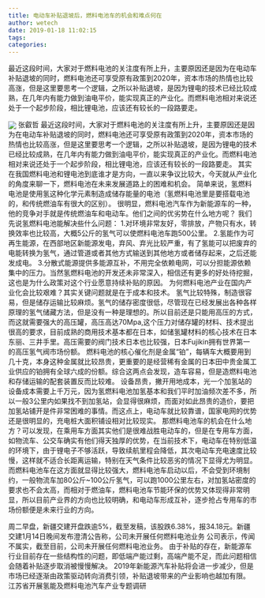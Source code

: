 ```yaml
---
title: 电动车补贴退坡后，燃料电池车的机会和难点何在
author: wetech
date: 2019-01-18 11:02:15
tags: 
categories: 
---
```

最近这段时间，大家对于燃料电池的关注度有所上升，主要原因还是因为在电动车补贴退坡的同时，燃料电池还可享受原有政策到2020年，资本市场的热情也比较高涨，但是这里要思考一个逻辑，之所以补贴退坡，是因为锂电的技术已经比较成熟，在几年内有能力做到油电平价，能实现真正的产业化。而燃料电池相对来说还处于一个起步阶段，相比锂电池，应该还有较长的一段路要走。
<!-- more -->
<img align="center" border="0" src="https://imgcdn.yicai.com/uppics/images/2019/01/9f5e2b00199828148b7ebf2881292c8e.jpg" />
张叡哲
最近这段时间，大家对于燃料电池的关注度有所上升，主要原因还是因为在电动车补贴退坡的同时，燃料电池还可享受原有政策到2020年，资本市场的热情也比较高涨，但是这里要思考一个逻辑，之所以补贴退坡，是因为锂电的技术已经比较成熟，在几年内有能力做到油电平价，能实现真正的产业化。而燃料电池相对来说还处于一个起步阶段，相比锂电池，应该还有较长的一段路要走。
其实在我国燃料电池和锂电池到底谁才是方向，一直以来争议比较大，今天就从产业化的角度来聊一下，燃料电池在未来发展道路上的困难和机会。
简单来说，氢燃料电池是使用氢这种化学元素制造成储存能量的电池（氢燃料电池里是要搭载电池的，和传统燃油车有很大的区别）。
很明显，燃料电池汽车作为新能源车的一种，他的竞争对手就是传统燃油车和电动车。他们之间的优劣势在什么地方呢？
我们先说氢燃料电池能解决些什么问题：
1.对环境非常友好，零排放，产物只有水，转换效率也比较高，大概5公斤的氢气可以使燃料电池车跑500公里。
2.氢能作为可再生能源，在西部地区新能源发电，弃风、弃光比较严重，有了氢能可以把废弃的电能转换为氢气，通过管道或者其他方式输送到其他地方或者储存起来，之后还能发成电。
3.分散式能源提供多能源互补，不用完全依赖电网，可以分担能源依赖集中的压力。当然氢燃料电池的开发还未非常深入，相信还有更多的好处待挖掘，这也是为什么政策对这个行业愿意持续补贴的原因。
为何燃料电池产业在国内产业化会比较艰难？其实关键问题就是在于成本和技术。
氢气比较特殊，制造很容易，但是储存运输比较麻烦。氢气的储存密度很低，尽管现在已经发展出各种各样原理的氢气储藏方法，但是没有一种是理想的。所以目前还是只能用高压的方式，而这就需要强大的高压罐，高压高达70Mpa,这个压力对储存罐的材料、技术提出很高的要求，目前成熟的商用技术基本都在日本，如储氢罐材料的核心技术在日本东丽、三井手里。高压需要的阀门技术日本也比较强，日本Fujikin拥有世界第一的高压氢气阀市场份额。
燃料电池的核心催化剂是金属“铂”，每辆车大概要用到几十克，本身这种金属就比较昂贵，更重要的是经营稀有金属的日本田中贵金属工业供应的铂拥有全球六成的份额。综合这两点会发现，造车容易，但是造燃料电池和存储运输的配套装置反而比较难。
设备昂贵，撇开用地成本，光一个加氢站的设备成本需要上千万元，因为氢燃料电池加氢基本和我们平时加油频次差不多，所以一般3公里内如果找不到加氢站，会显得很麻烦，而面对如此昂贵的造价，要把加氢站铺开是件非常困难的事情。而这点上，电动车就比较靠谱，国家电网的优势还是很明显的，充电桩大面积铺设相对比较现实。
那燃料电池车的机会在什么地方？可以发现，在乘用车方面其实他们是很难战胜电动车的，但是在专用车方面，如物流车、公交车确实有他们得天独厚的优势，在当前技术下，电动车在特别低温的环境下，由于锂电子不够活跃，导致续航里程会降低，其次电动车充电速度比较慢，这样就不适合长距离运输，特别在天气条件比较恶劣的情况下显得尤为明显。
而燃料电池车在这方面就显得比较强大，燃料电池车启动以后，不会受到环境制约，一般物流车加80公斤~100公斤氢气，可以跑1000公里左右，对加氢站密度的要求也不会太高，而相对于燃油车，燃料电池车节能环保的优势又体现得非常明显，所以目前产业界的方向也比较明确，和电动车形成互补，逐步抢占专用车的市场份额便是未来行业的方向。
 
 
周二早盘，新疆交建开盘跌逾5%，截至发稿，该股跌6.38%，报34.18元。新疆交建1月14日晚间发布澄清公告称，公司未开展任何燃料电池业务
公司表示，传闻不属实，截至目前，公司未开展任何燃料电池业务。
由于补贴的存在，新能源车行业目前存在一些结构性的问题，即低端产能过剩，高端产能不足，而此问题相信会随着补贴逐步取消被慢慢解决。
2019年新能源汽车补贴将会进一步减少，但是市场已经逐渐由政策驱动转向消费引领，补贴退坡带来的产业影响也越加有限。
江苏省开展氢能及燃料电池汽车产业专题调研
